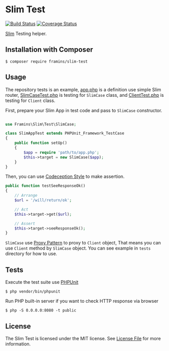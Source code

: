 # Slim Test

[![Build Status](https://travis-ci.org/Framins/slim-test.svg?branch=master)](https://travis-ci.org/Framins/slim-test)
[![Coverage Status](https://coveralls.io/repos/github/Framins/slim-test/badge.svg?branch=master)](https://coveralls.io/github/Framins/slim-test?branch=master)

[Slim][] Testing helper.

## Installation with Composer

    $ composer require framins/slim-test

## Usage

The repository tests is an example, [app.php](/app.php) is a definition use simple Slim router, [SlimCaseTest.php](/tests/SlimCaseTest.php) is testing for `SlimCase` class, and [ClientTest.php](/tests/ClientTest.php) is testing for `Client` class.

First, prepare your Slim App in test code and pass to `SlimCase` constructor.

```php

use Framins\Slim\Test\SlimCase;

class SlimAppTest extends PHPUnit_Framework_TestCase
{
    public function setUp()
    {
        $app = require 'path/to/app.php';
        $this->target = new SlimCase($app);
    }
}
```

Then, you can use [Codeception Style](http://codeception.com/docs/modules/REST) to make assertion.

```php
public function testSeeResponseOk()
{
    // Arrange
    $url = '/will/return/ok';

    // Act
    $this->target->get($url);

    // Assert
    $this->target->seeResponseOk();
}
```

`SlimCase` use [Proxy Pattern](https://en.wikipedia.org/wiki/Proxy_pattern) to proxy to `Client` object, That means you can use `Client` method by `SlimCase` object. You can see example in `tests` directory for how to use.

## Tests

Execute the test suite use [PHPUnit][]

    $ php vendor/bin/phpunit

Run PHP built-in server if you want to check HTTP response via browser

    $ php -S 0.0.0.0:8080 -t public

## License

The Slim Test is licensed under the MIT license. See [License File](LICENSE) for more information.

[PHPUnit]: https://phpunit.de/
[Slim]: http://www.slimframework.com/
